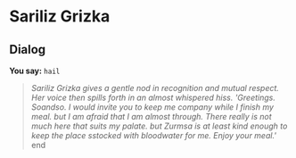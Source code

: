 # Sariliz Grizka


## Dialog

**You say:** `hail`



>*Sariliz Grizka gives a gentle nod in recognition and mutual respect. Her voice then spills forth in an almost whispered hiss. 'Greetings. Soandso. I would invite you to keep me company while I finish my meal. but I am afraid that I am almost through.  There really is not much here that suits my palate. but Zurmsa is at least kind enough to keep the place sstocked with bloodwater for me.  Enjoy your meal.'*
end
